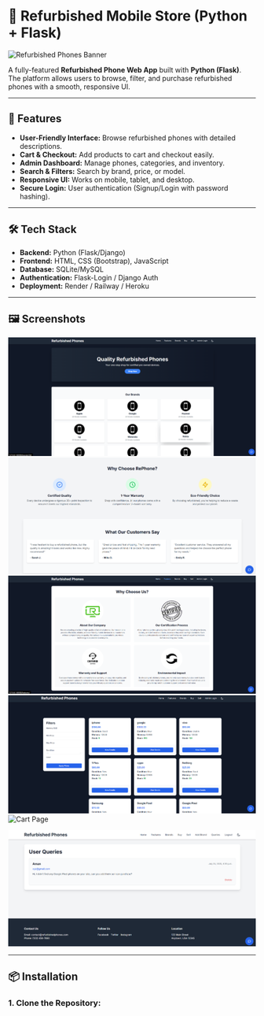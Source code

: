 # 📱 Refurbished Mobile Store (Python + Flask)

![Refurbished Phones Banner](https://your-image-link.com/banner.png)

A fully-featured **Refurbished Phone Web App** built with **Python (Flask)**.  
The platform allows users to browse, filter, and purchase refurbished phones with a smooth, responsive UI.

---

## 🚀 Features

- **User-Friendly Interface:** Browse refurbished phones with detailed descriptions.
- **Cart & Checkout:** Add products to cart and checkout easily.
- **Admin Dashboard:** Manage phones, categories, and inventory.
- **Search & Filters:** Search by brand, price, or model.
- **Responsive UI:** Works on mobile, tablet, and desktop.
- **Secure Login:** User authentication (Signup/Login with password hashing).

---

## 🛠️ Tech Stack

- **Backend:** Python (Flask/Django)
- **Frontend:** HTML, CSS (Bootstrap), JavaScript
- **Database:** SQLite/MySQL
- **Authentication:** Flask-Login / Django Auth
- **Deployment:** Render / Railway / Heroku

---

## 🖼️ Screenshots

![Home Page](https://github.com/piyushgupta246/Refurbished-Phone-Application/blob/main/Frontend-Image/1.Home3.png)
![Product Details](https://github.com/piyushgupta246/Refurbished-Phone-Application/blob/main/Frontend-Image/1.Home2.png)
![Product Details](https://github.com/piyushgupta246/Refurbished-Phone-Application/blob/main/Frontend-Image/2.Feature.png)
![Product Details](https://github.com/piyushgupta246/Refurbished-Phone-Application/blob/main/Frontend-Image/4.Buy.png)
![Cart Page](https://your-image-link.com/cart.png](https://github.com/piyushgupta246/Refurbished-Phone-Application/blob/main/Frontend-Image/6.ChatBot.png))

![Cart Page](https://github.com/piyushgupta246/Refurbished-Phone-Application/blob/main/Frontend-Image/7.UserQuery.png)


---

## 📦 Installation

### 1. Clone the Repository:
```bash
